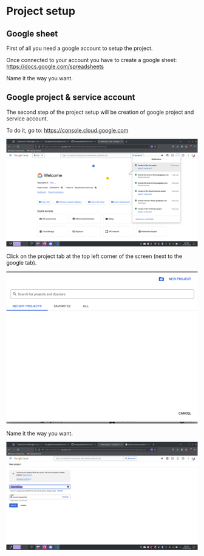 # Project setup

## Google sheet

First of all you need a google account to setup the project.

Once connected to your account you have to create a google sheet: https://docs.google.com/spreadsheets

Name it the way you want.

## Google project & service account

The second step of the project setup will be creation of google project and service account.

To do it, go to: https://console.cloud.google.com

![Google console](img/console_google_menu.png)

Click on the project tab at the top left corner of the screen (next to the google tab).

![Google console project](img/project_list.png)

Name it the way you want.

![Google console project name](img/project_name.png)
